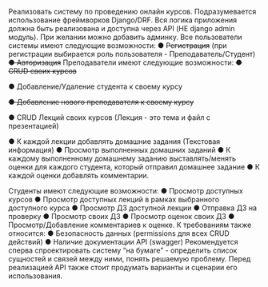 Реализовать систему по проведению онлайн курсов. Подразумевается использование
фреймворков Django/DRF. Вся логика приложения должна быть реализована и доступна
через API (НЕ django admin модуль). При желании можно добавить админку.
Все пользователи системы имеют следующие возможности:
● ~~Регистрация~~ (при регистрации выбирается роль пользователя -
Преподаватель/Студент)
~~● Авторизация~~
Преподаватели имеют следующие возможности:
~~● CRUD своих курсов~~

● Добавление/Удаление студента к своему курсу

~~● Добавление нового преподавателя к своему курсу~~


● CRUD Лекций своих курсов (Лекция - это тема и файл с презентацией)

● К каждой лекции добавлять домашние задания (Текстовая информация)
● Просмотр выполненных домашних заданий
● К каждому выполненному домашнему заданию выставлять/менять оценки
для каждого студента, который отправил домашнее задание
● К каждой оценки добавлять комментарии.



Студенты имеют следующие возможности:
● Просмотр доступных курсов
● Просмотр доступных лекций в рамках выбранного доступного курса
● Просмотр ДЗ доступной лекции
● Отправка ДЗ на проверку
● Просмотр своих ДЗ
● Просмотр оценок своих ДЗ
● Просмотр/Добавление комментариев к оценке.
К требованиям также относится:
● Безопасность данных (permissions для всех CRUD действий)
● Наличие документации API (swagger)
Рекомендуется сперва спроектировать систему “на бумаге” - определить список
сущностей и связей между ними, понять решаемую проблему. Перед реализацией API
также стоит продумать варианты и сценарии его использования.